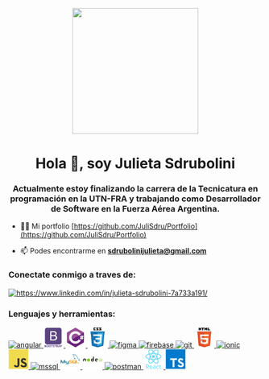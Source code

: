 <p align="center">
  <img src="https://gm1.ggpht.com/PCjMZd2dpLhOTdaeoTtSqaephzd_B6mGelXxVdjgEDEK-eO-f0z2aeo-P6e711Iq7QwNHJAcaiZAYtklE2ZtkuLs3ItRVHdj5Ua-Tbnz5vOF8cT2_tvPwtmifTFdVhfLDKZ18FhdkMndBaBNFu577RaE0FXPtXVSBwJlJSvGdEVOgYezibyMCRZvDuRF5DEF25GegJBxNkRLYFWopJgFHm_nw-7alyk6IknGXvGIAXbTLO7qrCaGOBTYit86Pe01qiNzWiySSeh0sZDpzPsmQ3wVbknQGXDOwhkwEoqraChUPWEc0ls0GXjn0N4ktg8IqNUH3q2cLI57ADg3O_62-Cl-FkZx91JqUVoNZkyGYjX_KdSPfmjtCy56v2oJ9pLyY4ra6mr6n2e7je8NzR-7qmLfImmjCB4PTjHTp_XEwtA8g9RDU-OMdn2kOOAsBQAFsy51cUeRx5nTcJjpsvelx4BMgJVQ-QR06U6HkarJUATaBPd0GROpmQnzIXYH2_NnfTkUzptT-TV1X3Nfogt4r3i4ZRO-awQWIqpjzIVWHxdb_JNx5BUcSxChUqYb595_owFFKeVDXAIMNv_8FdWIRo9BKBiKDc1jCxSv0RTTJJc1pUqz2Blr9KIsfwM9uOfLI7Dvqxnj16vdzaDRQMzFoOR7Gx-FDSbEISBB0N9ZSOwInaXtvgmL9SD2NGy1pD7YYSfRVr7k_m4CTqntGle-8-MK0srCb1ZeCUul9jJyFWf-AiIpE1Pp3zuuo00Rvd_miJM=s0-l75-ft-l75-ft" width="250" height="250"> </p>


<h1 align="center">Hola 👋, soy Julieta Sdrubolini</h1>

<h3 align="center">Actualmente estoy finalizando la carrera de la Tecnicatura en programación en la UTN-FRA y trabajando como Desarrollador de Software en la Fuerza Aérea Argentina.</h3>

- 👨‍💻 Mi portfolio [https://github.com/JuliSdru/Portfolio](https://github.com/JuliSdru/Portfolio)

- 📫 Podes encontrarme en **sdrubolinijulieta@gmail.com**

<h3 align="left">Conectate conmigo a traves de:</h3>
<p align="left">
<a href="https://linkedin.com/in/https://www.linkedin.com/in/julieta-sdrubolini-7a733a191/" target="blank"><img align="center" src="https://raw.githubusercontent.com/rahuldkjain/github-profile-readme-generator/master/src/images/icons/Social/linked-in-alt.svg" alt="https://www.linkedin.com/in/julieta-sdrubolini-7a733a191/" height="30" width="40" /></a>
</p>

<h3 align="left">Lenguajes y herramientas:</h3>
<p align="left"> <a href="https://angular.io" target="_blank"> <img src="https://angular.io/assets/images/logos/angular/angular.svg" alt="angular" width="40" height="40"/> </a> <a href="https://getbootstrap.com" target="_blank"> <img src="https://raw.githubusercontent.com/devicons/devicon/master/icons/bootstrap/bootstrap-plain-wordmark.svg" alt="bootstrap" width="40" height="40"/> </a> <a href="https://www.w3schools.com/cs/" target="_blank"> <img src="https://raw.githubusercontent.com/devicons/devicon/master/icons/csharp/csharp-original.svg" alt="csharp" width="40" height="40"/> </a> <a href="https://www.w3schools.com/css/" target="_blank"> <img src="https://raw.githubusercontent.com/devicons/devicon/master/icons/css3/css3-original-wordmark.svg" alt="css3" width="40" height="40"/> </a> <a href="https://www.figma.com/" target="_blank"> <img src="https://www.vectorlogo.zone/logos/figma/figma-icon.svg" alt="figma" width="40" height="40"/> </a> <a href="https://firebase.google.com/" target="_blank"> <img src="https://www.vectorlogo.zone/logos/firebase/firebase-icon.svg" alt="firebase" width="40" height="40"/> </a> <a href="https://git-scm.com/" target="_blank"> <img src="https://www.vectorlogo.zone/logos/git-scm/git-scm-icon.svg" alt="git" width="40" height="40"/> </a> <a href="https://www.w3.org/html/" target="_blank"> <img src="https://raw.githubusercontent.com/devicons/devicon/master/icons/html5/html5-original-wordmark.svg" alt="html5" width="40" height="40"/> </a> <a href="https://ionicframework.com" target="_blank"> <img src="https://upload.wikimedia.org/wikipedia/commons/d/d1/Ionic_Logo.svg" alt="ionic" width="40" height="40"/> </a> <a href="https://developer.mozilla.org/en-US/docs/Web/JavaScript" target="_blank"> <img src="https://raw.githubusercontent.com/devicons/devicon/master/icons/javascript/javascript-original.svg" alt="javascript" width="40" height="40"/> </a> <a href="https://www.microsoft.com/en-us/sql-server" target="_blank"> <img src="https://www.svgrepo.com/show/303229/microsoft-sql-server-logo.svg" alt="mssql" width="40" height="40"/> </a> <a href="https://www.mysql.com/" target="_blank"> <img src="https://raw.githubusercontent.com/devicons/devicon/master/icons/mysql/mysql-original-wordmark.svg" alt="mysql" width="40" height="40"/> </a> <a href="https://nodejs.org" target="_blank"> <img src="https://raw.githubusercontent.com/devicons/devicon/master/icons/nodejs/nodejs-original-wordmark.svg" alt="nodejs" width="40" height="40"/> </a> <a href="https://postman.com" target="_blank"> <img src="https://www.vectorlogo.zone/logos/getpostman/getpostman-icon.svg" alt="postman" width="40" height="40"/> </a> <a href="https://reactjs.org/" target="_blank"> <img src="https://raw.githubusercontent.com/devicons/devicon/master/icons/react/react-original-wordmark.svg" alt="react" width="40" height="40"/> </a> <a href="https://www.typescriptlang.org/" target="_blank"> <img src="https://raw.githubusercontent.com/devicons/devicon/master/icons/typescript/typescript-original.svg" alt="typescript" width="40" height="40"/> </a> </p>
